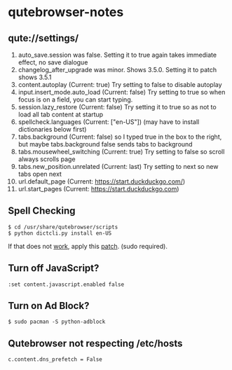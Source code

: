 # qutebrowser-notes

## qute://settings/ 
1. auto_save.session was false. Setting it to true again takes immediate effect, no save dialogue
2. changelog_after_upgrade was minor. Shows 3.5.0. Setting it to patch shows 3.5.1
3. content.autoplay (Current: true) Try setting to false to disable autoplay
4. input.insert_mode.auto_load (Current: false) Try setting to true so when focus is on a field, you can start typing.
5. session.lazy_restore (Current: false) Try setting it to true so as not to load all tab content at startup
6. spellcheck.languages (Current: ["en-US"]) (may have to install dictionaries below first)
7. tabs.background (Current: false) so I typed true in the box to the right, but maybe tabs.background false sends tabs to background
8. tabs.mousewheel_switching (Current: true) Try setting to false so scroll always scrolls page
9. tabs.new_position.unrelated (Current: last) Try setting to next so new tabs open next
10. url.default_page (Current: https://start.duckduckgo.com/)
11. url.start_pages (Current: https://start.duckduckgo.com)

## Spell Checking
```
$ cd /usr/share/qutebrowser/scripts 
$ python dictcli.py install en-US
```
If that does not [work](https://github.com/qutebrowser/qutebrowser/issues/7481), apply this [patch](https://github.com/qutebrowser/qutebrowser/commit/f277876ce08). (sudo required).

## Turn off JavaScript?
```
:set content.javascript.enabled false
```
## Turn on Ad Block?
```
$ sudo pacman -S python-adblock
```

## Qutebrowser not respecting /etc/hosts
```
c.content.dns_prefetch = False
```
